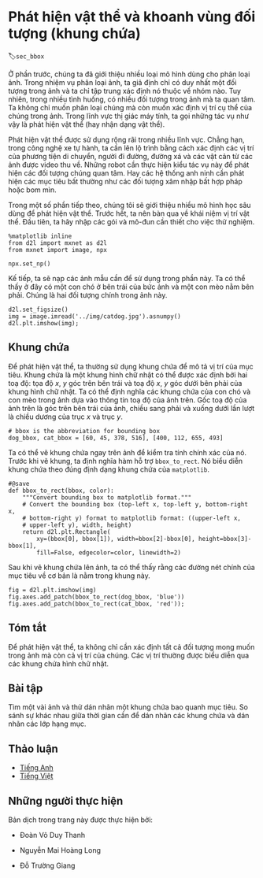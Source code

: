 <!-- ===================== Bắt đầu dịch Phần 1 ==================== -->
<!-- ========================================= REVISE - BẮT ĐẦU =================================== -->

<!--
# Object Detection and Bounding Boxes
-->

# Phát hiện vật thể và khoanh vùng đối tượng (khung chứa)
:label:`sec_bbox`


<!--
In the previous section, we introduced many models for image classification.
In image classification tasks, we assume that there is only one main target in the image and we only focus on how to identify the target category.
However, in many situations, there are multiple targets in the image that we are interested in.
We not only want to classify them, but also want to obtain their specific positions in the image.
In computer vision, we refer to such tasks as object detection (or object recognition).
-->

Ở phần trước, chúng ta đã giới thiệu nhiều loại mô hình dùng cho phân loại ảnh.
Trong nhiệm vụ phân loại ảnh, ta giả định chỉ có duy nhất một đối tượng trong ảnh và ta chỉ tập trung xác định nó thuộc về nhóm nào.
Tuy nhiên, trong nhiều tình huống, có nhiều đối tượng trong ảnh mà ta quan tâm.
Ta không chỉ muốn phân loại chúng mà còn muốn xác định vị trí cụ thể của chúng trong ảnh.
Trong lĩnh vực thị giác máy tính, ta gọi những tác vụ như vậy là phát hiện vật thể (hay nhận dạng vật thể).

<!--
Object detection is widely used in many fields.
For example, in self-driving technology, we need to plan routes by identifying the locations of vehicles, pedestrians, roads, and obstacles in the captured video image.
Robots often perform this type of task to detect targets of interest.
Systems in the security field need to detect abnormal targets, such as intruders or bombs.
-->

Phát hiện vật thể được sử dụng rộng rãi trong nhiều lĩnh vực.
Chẳng hạn, trong công nghệ xe tự hành, ta cần lên lộ trình bằng cách xác định các vị trí của phương tiện di chuyển, người đi đường, đường xá và các vật cản từ các ảnh được video thu về.
Những robot cần thực hiện kiểu tác vụ này để phát hiện các đối tượng chúng quan tâm.
Hay các hệ thống anh ninh cần phát hiện các mục tiêu bất thường như các đối tượng xâm nhập bất hợp pháp hoặc bom mìn.

<!--
In the next few sections, we will introduce multiple deep learning models used for object detection.
Before that, we should discuss the concept of target location.
First, import the packages and modules required for the experiment.
-->

Trong một số phần tiếp theo, chúng tôi sẽ giới thiệu nhiều mô hình học sâu dùng để phát hiện vật thể.
Trước hết, ta nên bàn qua về khái niệm vị trí vật thể.
Đầu tiên, ta hãy nhập các gói và mô-đun cần thiết cho việc thử nghiệm.

```{.python .input}
%matplotlib inline
from d2l import mxnet as d2l
from mxnet import image, npx

npx.set_np()
```


<!--
Next, we will load the sample images that will be used in this section.
We can see there is a dog on the left side of the image and a cat on the right.
They are the two main targets in this image.
-->

Kế tiếp, ta sẽ nạp các ảnh mẫu cần để sử dụng trong phần này.
Ta có thể thấy ở đây có một con chó ở bên trái của bức ảnh và một con mèo nằm bên phải.
Chúng là hai đối tượng chính trong ảnh này.

```{.python .input}
d2l.set_figsize()
img = image.imread('../img/catdog.jpg').asnumpy()
d2l.plt.imshow(img);
```

<!-- ===================== Kết thúc dịch Phần 1 ===================== -->

<!-- ===================== Bắt đầu dịch Phần 2 ===================== -->

<!--
## Bounding Box
-->

## Khung chứa


<!--
In object detection, we usually use a bounding box to describe the target location.
The bounding box is a rectangular box that can be determined by the $x$ and $y$ axis coordinates in the upper-left corner and the $x$ and $y$ axis coordinates in the lower-right corner of the rectangle.
We will define the bounding boxes of the dog and the cat in the image based on the coordinate information in the above image.
The origin of the coordinates in the above image is the upper left corner of the image, and to the right and down are the positive directions of the $x$ axis and the $y$ axis, respectively.
-->

Để phát hiện vật thể, ta thường sử dụng khung chứa để mô tả vị trí của mục tiêu.
Khung chứa là một khung hình chữ nhật có thể được xác định bởi hai toạ độ: tọa độ $x$, $y$ góc trên bên trái và toạ độ $x$, $y$ góc dưới bên phải của khung hình chữ nhật.
Ta có thể định nghĩa các khung chứa của con chó và con mèo trong ảnh dựa vào thông tin toạ độ của ảnh trên.
Gốc toạ độ của ảnh trên là góc trên bên trái của ảnh, chiều sang phải và xuống dưới lần lượt là chiều dương của trục $x$ và trục $y$.


```{.python .input  n=2}
# bbox is the abbreviation for bounding box
dog_bbox, cat_bbox = [60, 45, 378, 516], [400, 112, 655, 493]
```


<!--
We can draw the bounding box in the image to check if it is accurate.
Before drawing the box, we will define a helper function `bbox_to_rect`.
It represents the bounding box in the bounding box format of `matplotlib`.
-->

Ta có thể vẽ khung chứa ngay trên ảnh để kiểm tra tính chính xác của nó.
Trước khi vẽ khung, ta định nghĩa hàm hỗ trợ `bbox_to_rect`.
Nó biểu diễn khung chứa theo đúng định dạng khung chứa của `matplotlib`.



```{.python .input  n=3}
#@save
def bbox_to_rect(bbox, color):
    """Convert bounding box to matplotlib format."""
    # Convert the bounding box (top-left x, top-left y, bottom-right x,
    # bottom-right y) format to matplotlib format: ((upper-left x,
    # upper-left y), width, height)
    return d2l.plt.Rectangle(
        xy=(bbox[0], bbox[1]), width=bbox[2]-bbox[0], height=bbox[3]-bbox[1],
        fill=False, edgecolor=color, linewidth=2)
```


<!--
After loading the bounding box on the image, we can see that the main outline of the target is basically inside the box.
-->

Sau khi vẽ khung chứa lên ảnh, ta có thể thấy rằng các đường nét chính của mục tiêu về cơ bản là nằm trong khung này.


```{.python .input}
fig = d2l.plt.imshow(img)
fig.axes.add_patch(bbox_to_rect(dog_bbox, 'blue'))
fig.axes.add_patch(bbox_to_rect(cat_bbox, 'red'));
```



## Tóm tắt


<!--
In object detection, we not only need to identify all the objects of interest in the image, but also their positions.
The positions are generally represented by a rectangular bounding box.
-->

Để phát hiện vật thể, ta không chỉ cần xác định tất cả đối tượng mong muốn trong ảnh mà còn cả vị trí của chúng.
Các vị trí thường được biểu diễn qua các khung chứa hình chữ nhật.


## Bài tập


<!--
Find some images and try to label a bounding box that contains the target.
Compare the difference between the time it takes to label the bounding box and label the category.
-->

Tìm một vài ảnh và thử dán nhãn một khung chứa bao quanh mục tiêu.
So sánh sự khác nhau giữa thời gian cần để dán nhãn các khung chứa và dán nhãn các lớp hạng mục.

<!-- ===================== Kết thúc dịch Phần 2 ===================== -->
<!-- ========================================= REVISE - KẾT THÚC ===================================-->

## Thảo luận
* [Tiếng Anh](https://discuss.d2l.ai/t/369)
* [Tiếng Việt](https://forum.machinelearningcoban.com/c/d2l)


## Những người thực hiện
Bản dịch trong trang này được thực hiện bởi:
<!--
Tác giả của mỗi Pull Request điền tên mình và tên những người review mà bạn thấy
hữu ích vào từng phần tương ứng. Mỗi dòng một tên, bắt đầu bằng dấu `*`.

Tên đầy đủ của các reviewer có thể được tìm thấy tại https://github.com/aivivn/d2l-vn/blob/master/docs/contributors_info.md
-->

* Đoàn Võ Duy Thanh
<!-- Phần 1 -->
* Nguyễn Mai Hoàng Long

<!-- Phần 2 -->
* Đỗ Trường Giang

